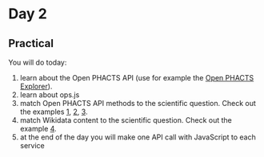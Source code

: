 Day 2
=====

Practical
---------

You will do today:

1. learn about the Open PHACTS API (use for example the [Open PHACTS Explorer](http://www.openphacts.org/explorer)).
2. learn about ops.js
3. match Open PHACTS API methods to the scientific question. Check out the examples [1](https://github.com/egonw/pils/blob/master/example1.html), [2](https://github.com/egonw/pils/blob/master/example2.html), [3](https://github.com/egonw/pils/blob/master/example3.html).
4. match Wikidata content to the scientific question. Check out the example [4](https://github.com/egonw/pils/blob/master/example4.html).
5. at the end of the day you will make one API call with JavaScript to each service

